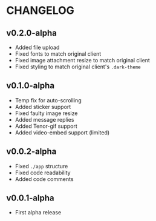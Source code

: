 # CHANGELOG

## v0.2.0-alpha
* Added file upload
* Fixed fonts to match original client
* Fixed image attachment resize to match original client
* Fixed styling to match original client's `.dark-theme`

## v0.1.0-alpha
* Temp fix for auto-scrolling
* Added sticker support
* Fixed faulty image resize
* Added message replies
* Added Tenor-gif support
* Added video-embed support (limited)

## v0.0.2-alpha
* Fixed `./app` structure
* Fixed code readability
* Added code comments

## v0.0.1-alpha
* First alpha release